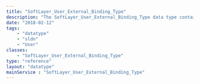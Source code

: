 ```yaml
---
title: "SoftLayer_User_External_Binding_Type"
description: "The SoftLayer_User_External_Binding_Type data type contains information relating to a type of external authentication binding.  It contains a user friendly name as well as a unique key name. "
date: "2018-02-12"
tags:
    - "datatype"
    - "sldn"
    - "User"
classes:
    - "SoftLayer_User_External_Binding_Type"
type: "reference"
layout: "datatype"
mainService : "SoftLayer_User_External_Binding_Type"
---
```

